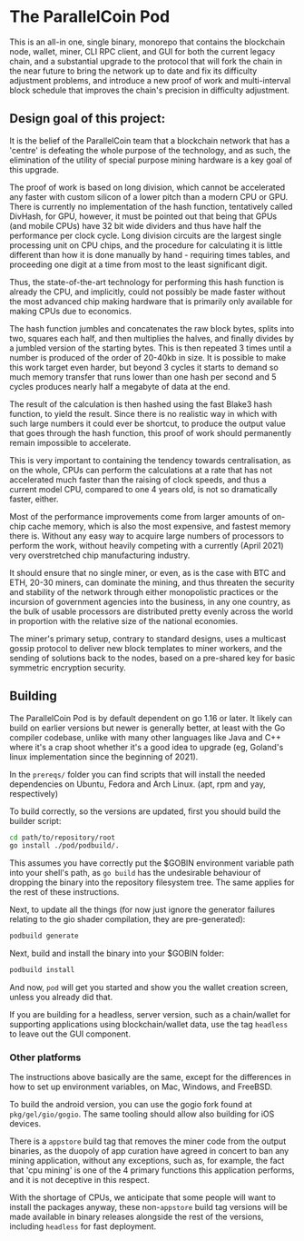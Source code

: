 # The ParallelCoin Pod

This is an all-in one, single binary, monorepo that contains the blockchain 
node, wallet, miner, CLI RPC client, and GUI for both the current legacy 
chain, and a substantial upgrade to the protocol that will fork the chain in 
the near future to bring the network up to date and fix its difficulty 
adjustment problems, and introduce a new proof of work and multi-interval 
block schedule that improves the chain's precision in difficulty adjustment.

## Design goal of this project:

It is the belief of the ParallelCoin team that a blockchain network that has 
a 'centre' is defeating the whole purpose of the technology, and as such, 
the elimination of the utility of special purpose mining hardware is a key 
goal of this upgrade. 

The proof of work is based on long division, which 
cannot be accelerated any faster with custom silicon of a lower pitch than a 
modern CPU or GPU. There is currently no implementation of the hash function,
tentatively called DivHash, for GPU, however, it must be pointed out that 
being that GPUs (and mobile CPUs) have 32 bit wide dividers and thus have 
half the performance per clock cycle. Long division circuits are the largest 
single processing unit on CPU chips, and the procedure for calculating it is 
little different than how it is done manually by hand - requiring times 
tables, and proceeding one digit at a time from most to the least significant 
digit. 

Thus, the state-of-the-art technology for performing this hash 
function is already the CPU, and implicitly, could not possibly be made 
faster without the most advanced chip making hardware that is primarily only 
available for making CPUs due to economics.

The hash function jumbles and concatenates the raw block bytes, splits into 
two, squares each half, and then multiplies the halves, and finally divides 
by a jumbled version of the starting bytes. This is then repeated 3 times 
until a number is produced of the order of 20-40kb in size. It is possible 
to make this work target even harder, but beyond 3 cycles it starts to 
demand so much memory transfer that runs lower than one hash per second 
and 5 cycles produces nearly half a megabyte of data at the end. 

The result of the calculation is then hashed using the fast Blake3 hash 
function, to yield the result. Since there is no realistic way in which with 
such large numbers it could ever be shortcut, to produce the output value 
that goes through the hash function, this proof of work should permanently 
remain impossible to accelerate.

This is very important to containing the tendency towards centralisation, as 
on the whole, CPUs can perform the calculations at a rate that has not 
accelerated much faster than the raising of clock speeds, and thus a current 
model CPU, compared to one 4 years old, is not so dramatically faster, 
either. 

Most of the performance improvements come from larger amounts of on-chip 
cache memory, which is also the most expensive, and fastest memory there is. 
Without any easy way to acquire large numbers of processors to perform the 
work, without heavily competing with a currently (April 2021) very 
overstretched chip manufacturing industry.

It should ensure that no single miner, or even, as is the case with BTC and 
ETH, 20-30 miners, can dominate the mining, and thus threaten the security 
and stability of the network through either monopolistic practices or the 
incursion of government agencies into the business, in any one country, as 
the bulk of usable processors are distributed pretty evenly across the world in 
proportion with the relative size of the national economies.

The miner's primary setup, contrary to standard designs, uses a multicast 
gossip protocol to deliver new block templates to miner workers, and the 
sending of solutions back to the nodes, based on a pre-shared key for basic 
symmetric encryption security.

## Building

The ParallelCoin Pod is by default dependent on go 1.16 or later. It likely 
can build on earlier versions but newer is generally better, at least with 
the Go compiler codebase, unlike with many other languages like Java and C++ 
where it's a crap shoot whether it's a good idea to upgrade (eg, Goland's 
linux implementation since the beginning of 2021).

In the `prereqs/` folder you can find scripts that will install the needed 
dependencies on Ubuntu, Fedora and Arch Linux. (apt, rpm and yay, 
respectively)

To build correctly, so the versions are updated, first you should build the 
builder script:

```bash
cd path/to/repository/root
go install ./pod/podbuild/.
```

This assumes you have correctly put the $GOBIN environment variable path 
into your shell's path, as `go build` has the undesirable behaviour of 
dropping the binary into the repository filesystem tree. The same applies 
for the rest of these instructions.

Next, to update all the things (for now just ignore the generator failures 
relating to the gio shader compilation, they are pre-generated):

```bash
podbuild generate
```

Next, build and install the binary into your $GOBIN folder:

```bash
podbuild install
```

And now, `pod` will get you started and show you the wallet creation screen, 
unless you already did that.

If you are building for a headless, server version, such as a chain/wallet 
for supporting applications using blockchain/wallet data, use the tag 
`headless` to leave out the GUI component.

### Other platforms

The instructions above basically are the same, except for the differences in 
how to set up environment variables, on Mac, Windows, and FreeBSD. 

To build the android version, you can use the gogio fork found at 
`pkg/gel/gio/gogio`. The same tooling should allow also building for iOS 
devices. 

There is a `appstore` build tag that removes the miner code from 
the output binaries, as the duopoly of app curation have agreed in concert 
to ban any mining application, without any exceptions, such as, for example, 
the fact that 'cpu mining' is one of the 4 primary functions this 
application performs, and it is not deceptive in this respect. 

With the shortage of CPUs, we anticipate that some people will want to 
install the packages anyway, these non-`appstore` build tag versions will be 
made available in binary releases alongside the rest of the versions, including 
`headless` for fast deployment.